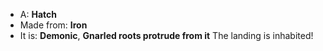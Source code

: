* A: **Hatch**
* Made from: **Iron**
* It is: **Demonic**, **Gnarled roots protrude from it**
The landing is inhabited!
